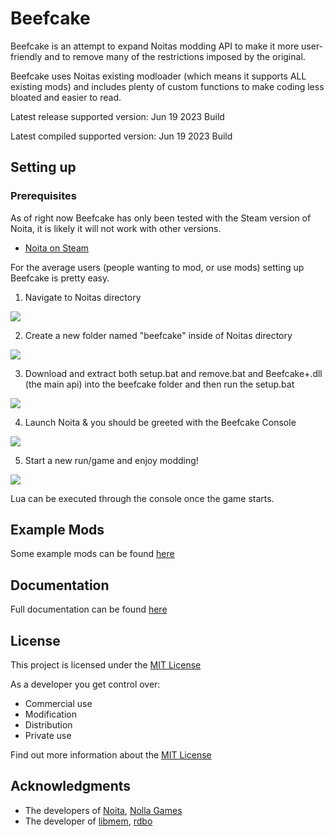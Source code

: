 # Beefcake

Beefcake is an attempt to expand Noitas modding API to make it more user-friendly and to remove many
of the restrictions imposed by the original.

Beefcake uses Noitas existing modloader (which means it supports ALL existing mods) and includes plenty
of custom functions to make coding less bloated and easier to read.

Latest release supported version: Jun 19 2023 Build

Latest compiled supported version: Jun 19 2023 Build

## Setting up

### Prerequisites

As of right now Beefcake has only been tested with the Steam version of Noita, it is likely it will
not work with other versions.
- [Noita on Steam](https://store.steampowered.com/app/881100/Noita/)

For the average users (people wanting to mod, or use mods) setting up Beefcake is pretty easy.

1. Navigate to Noitas directory

![](https://github.com/WadeBA/Beefcake/blob/main/exampleimg/example1.png)

2. Create a new folder named "beefcake" inside of Noitas directory

![](https://github.com/WadeBA/Beefcake/blob/main/exampleimg/example2.png)

3. Download and extract both setup.bat and remove.bat and Beefcake+.dll (the main api) into the beefcake folder and then run the setup.bat
   
![](https://github.com/WadeBA/Beefcake/blob/main/exampleimg/example3.png)

4. Launch Noita & you should be greeted with the Beefcake Console

![](https://github.com/WadeBA/Beefcake/blob/main/exampleimg/example4.png)

5. Start a new run/game and enjoy modding!

![](https://github.com/WadeBA/Beefcake/blob/main/exampleimg/example5.png)

Lua can be executed through the console once the game starts.

## Example Mods

Some example mods can be found [here](mods/Mods.md)

## Documentation

Full documentation can be found [here](docs/Documentation.md)

## License

This project is licensed under the [MIT License](LICENSE.md)

As a developer you get control over:
- Commercial use
- Modification
- Distribution
- Private use 

Find out more information about the [MIT License](LICENSE.md)

## Acknowledgments

  - The developers of [Noita](https://store.steampowered.com/app/881100/Noita/), [Nolla Games](https://nollagames.com/)
  - The developer of [libmem](https://github.com/rdbo/libmem), [rdbo](https://github.com/rdbo)
